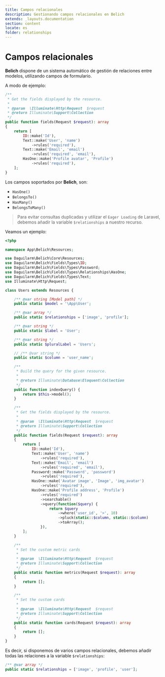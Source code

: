 ```yaml
---
title: Campos relacionales
description: Gestionando campos relacionales en Belich
extends: _layouts.documentation
section: content
locate: es
folder: relationships
---
```


# Campos relacionales

**Belich** dispone de un sistema automático de gestión de relaciones entre modelos, utilizando campos de formulario. 

A modo de ejemplo:

```php
/**
 * Get the fields displayed by the resource.
 *
 * @param  \Illuminate\Http\Request  $request
 * @return Illuminate\Support\Collection
 */
public function fields(Request $request): array
{
    return [
        ID::make('Id'),
        Text::make('User', 'name')
            ->rules('required'),
        Text::make('Email', 'email')
            ->rules('required', 'email'),
        HasOne::make('Profile avatar', 'Profile')
            ->rules('required'),
    ];
}
```

Los campos soportados por **Belich**, son:

- `HasOne()`
- `BelongsTo()`
- `HasMany()`
- `BelongsToMany()`

>Para evitar consultas duplicadas y utilizar el `Eager Loading` de Laravel, debemos añadir la variable `$relationships` a nuestro recurso.

Veamos un ejemplo:

```php
<?php

namespace App\Belich\Resources;

use Daguilarm\Belich\Core\Resources;
use Daguilarm\Belich\Fields\Types\ID;
use Daguilarm\Belich\Fields\Types\Password;
use Daguilarm\Belich\Fields\Types\Relationships\HasOne;
use Daguilarm\Belich\Fields\Types\Text;
use Illuminate\Http\Request;

class Users extends Resources {

    /** @var string [Model path] */
    public static $model = '\App\User';

    /** @var array */
    public static $relationships = ['image', 'profile'];

    /** @var string */
    public static $label = 'User';

    /** @var string */
    public static $pluralLabel = 'Users';

    // /** @var string */
    public static $column = 'user_name';

    /**
     * Build the query for the given resource.
     *
     * @return Illuminate\Database\Eloquent\Collection
     */
    public function indexQuery() {
        return $this->model();
    }

    /**
     * Get the fields displayed by the resource.
     *
     * @param  \Illuminate\Http\Request  $request
     * @return Illuminate\Support\Collection
     */
    public function fields(Request $request): array
    {
        return [
            ID::make('Id'),
            Text::make('User', 'name')
                ->rules('required'),
            Text::make('Email', 'email')
                ->rules('required', 'email'),
            Password::make('Password', 'password')
                ->rules('required'),
            HasOne::make('Avatar image', 'Image', 'img_avatar')
                ->rules('required'),
            HasOne::make('Profile address', 'Profile')
                ->rules('required')
                ->searchable()
                ->query(function($query) {
                    return $query
                        ->where('user_id', '>', 10)
                        ->pluck(static::$column, static::$column)
                        ->toArray();
                }),
        ];
    }

    /**
     * Set the custom metric cards
     *
     * @param  \Illuminate\Http\Request  $request
     * @return Illuminate\Support\Collection
     */
    public static function metrics(Request $request): array
    {
        return [];
    }

    /**
     * Set the custom cards
     *
     * @param  \Illuminate\Http\Request  $request
     * @return Illuminate\Support\Collection
     */
    public static function cards(Request $request): array
    {
        return [];
    }
}
```

Es decir, si disponemos de varios campos relacionales, debemos añadir todas las relaciones a la variable `$relationships`:

```php
/** @var array */
public static $relationships = ['image', 'profile', 'user'];
```
